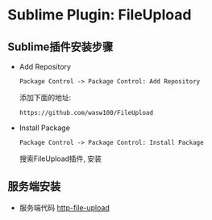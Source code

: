 Sublime Plugin: FileUpload
====

## Sublime插件安装步骤

- Add Repository

    ```
    Package Control -> Package Control: Add Repository
    ```

    添加下面的地址:

    ```
    https://github.com/wasw100/FileUpload
    ```

- Install Package

    ```
    Package Control -> Package Control: Install Package
    ```

    搜索FileUpload插件, 安装

## 服务端安装

- 服务端代码 [http-file-upload](https://github.com/wasw100/http-file-upload)

